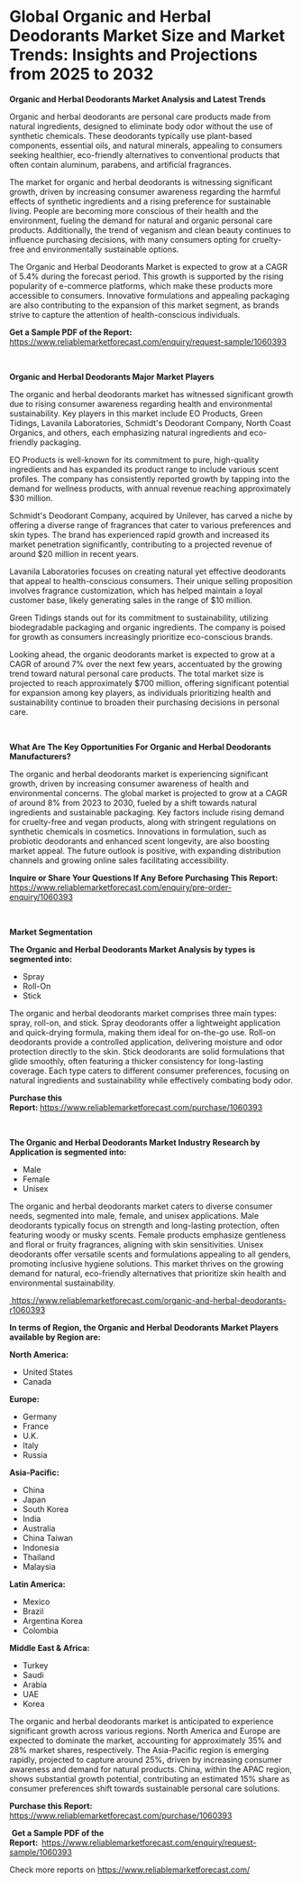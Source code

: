 <p><h1>Global Organic and Herbal Deodorants Market Size and Market Trends: Insights and Projections from 2025 to 2032</h1></p><p><strong>Organic and Herbal Deodorants Market Analysis and Latest Trends</strong></p>
<p><p>Organic and herbal deodorants are personal care products made from natural ingredients, designed to eliminate body odor without the use of synthetic chemicals. These deodorants typically use plant-based components, essential oils, and natural minerals, appealing to consumers seeking healthier, eco-friendly alternatives to conventional products that often contain aluminum, parabens, and artificial fragrances.</p><p>The market for organic and herbal deodorants is witnessing significant growth, driven by increasing consumer awareness regarding the harmful effects of synthetic ingredients and a rising preference for sustainable living. People are becoming more conscious of their health and the environment, fueling the demand for natural and organic personal care products. Additionally, the trend of veganism and clean beauty continues to influence purchasing decisions, with many consumers opting for cruelty-free and environmentally sustainable options.</p><p>The Organic and Herbal Deodorants Market is expected to grow at a CAGR of 5.4% during the forecast period. This growth is supported by the rising popularity of e-commerce platforms, which make these products more accessible to consumers. Innovative formulations and appealing packaging are also contributing to the expansion of this market segment, as brands strive to capture the attention of health-conscious individuals.</p></p>
<p><strong>Get a Sample PDF of the Report:&nbsp;</strong> <a href="https://www.reliablemarketforecast.com/enquiry/request-sample/1060393?utm_campaign=2455&utm_medium=2&utm_source=Github&utm_content=ia&utm_term=22032025&utm_id=organic-and-herbal-deodorants">https://www.reliablemarketforecast.com/enquiry/request-sample/1060393</a></p>
<p>&nbsp;</p>
<p><strong>Organic and Herbal Deodorants Major Market Players</strong></p>
<p><p>The organic and herbal deodorants market has witnessed significant growth due to rising consumer awareness regarding health and environmental sustainability. Key players in this market include EO Products, Green Tidings, Lavanila Laboratories, Schmidt's Deodorant Company, North Coast Organics, and others, each emphasizing natural ingredients and eco-friendly packaging.</p><p>EO Products is well-known for its commitment to pure, high-quality ingredients and has expanded its product range to include various scent profiles. The company has consistently reported growth by tapping into the demand for wellness products, with annual revenue reaching approximately $30 million.</p><p>Schmidt's Deodorant Company, acquired by Unilever, has carved a niche by offering a diverse range of fragrances that cater to various preferences and skin types. The brand has experienced rapid growth and increased its market penetration significantly, contributing to a projected revenue of around $20 million in recent years.</p><p>Lavanila Laboratories focuses on creating natural yet effective deodorants that appeal to health-conscious consumers. Their unique selling proposition involves fragrance customization, which has helped maintain a loyal customer base, likely generating sales in the range of $10 million.</p><p>Green Tidings stands out for its commitment to sustainability, utilizing biodegradable packaging and organic ingredients. The company is poised for growth as consumers increasingly prioritize eco-conscious brands.</p><p>Looking ahead, the organic deodorants market is expected to grow at a CAGR of around 7% over the next few years, accentuated by the growing trend toward natural personal care products. The total market size is projected to reach approximately $700 million, offering significant potential for expansion among key players, as individuals prioritizing health and sustainability continue to broaden their purchasing decisions in personal care.</p></p>
<p>&nbsp;</p>
<p><strong>What Are The Key Opportunities For Organic and Herbal Deodorants Manufacturers?</strong></p>
<p><p>The organic and herbal deodorants market is experiencing significant growth, driven by increasing consumer awareness of health and environmental concerns. The global market is projected to grow at a CAGR of around 8% from 2023 to 2030, fueled by a shift towards natural ingredients and sustainable packaging. Key factors include rising demand for cruelty-free and vegan products, along with stringent regulations on synthetic chemicals in cosmetics. Innovations in formulation, such as probiotic deodorants and enhanced scent longevity, are also boosting market appeal. The future outlook is positive, with expanding distribution channels and growing online sales facilitating accessibility.</p></p>
<p><strong>Inquire or Share Your Questions If Any Before Purchasing This Report:</strong> <a href="https://www.reliablemarketforecast.com/enquiry/pre-order-enquiry/1060393?utm_campaign=2455&utm_medium=2&utm_source=Github&utm_content=ia&utm_term=22032025&utm_id=organic-and-herbal-deodorants">https://www.reliablemarketforecast.com/enquiry/pre-order-enquiry/1060393</a></p>
<p>&nbsp;</p>
<p><strong>Market Segmentation</strong></p>
<p><strong>The Organic and Herbal Deodorants Market Analysis by types is segmented into:</strong></p>
<p><ul><li>Spray</li><li>Roll-On</li><li>Stick</li></ul></p>
<p><p>The organic and herbal deodorants market comprises three main types: spray, roll-on, and stick. Spray deodorants offer a lightweight application and quick-drying formula, making them ideal for on-the-go use. Roll-on deodorants provide a controlled application, delivering moisture and odor protection directly to the skin. Stick deodorants are solid formulations that glide smoothly, often featuring a thicker consistency for long-lasting coverage. Each type caters to different consumer preferences, focusing on natural ingredients and sustainability while effectively combating body odor.</p></p>
<p><strong>Purchase this Report:&nbsp;</strong><a href="https://www.reliablemarketforecast.com/purchase/1060393?utm_campaign=2455&utm_medium=2&utm_source=Github&utm_content=ia&utm_term=22032025&utm_id=organic-and-herbal-deodorants">https://www.reliablemarketforecast.com/purchase/1060393</a></p>
<p>&nbsp;</p>
<p><strong>The Organic and Herbal Deodorants Market Industry Research by Application is segmented into:</strong></p>
<p><ul><li>Male</li><li>Female</li><li>Unisex</li></ul></p>
<p><p>The organic and herbal deodorants market caters to diverse consumer needs, segmented into male, female, and unisex applications. Male deodorants typically focus on strength and long-lasting protection, often featuring woody or musky scents. Female products emphasize gentleness and floral or fruity fragrances, aligning with skin sensitivities. Unisex deodorants offer versatile scents and formulations appealing to all genders, promoting inclusive hygiene solutions. This market thrives on the growing demand for natural, eco-friendly alternatives that prioritize skin health and environmental sustainability.</p></p>
<p><a href="https://www.reliablemarketforecast.com/organic-and-herbal-deodorants-r1060393?utm_campaign=2455&utm_medium=2&utm_source=Github&utm_content=ia&utm_term=22032025&utm_id=organic-and-herbal-deodorants">&nbsp;https://www.reliablemarketforecast.com/organic-and-herbal-deodorants-r1060393</a></p>
<p><strong>In terms of Region, the Organic and Herbal Deodorants Market Players available by Region are:</strong></p>
<p>
    <p> <strong> North America: </strong>
        <ul>
            <li>United States</li>
            <li>Canada</li>
        </ul>
        </p> 
    <p> <strong> Europe: </strong>
        <ul>
            <li>Germany</li>
            <li>France</li>
            <li>U.K.</li>
            <li>Italy</li>
            <li>Russia</li>
        </ul>
        </p> 
    <p> <strong> Asia-Pacific: </strong>
        <ul>
            <li>China</li>
            <li>Japan</li>
            <li>South Korea</li>
            <li>India</li>
            <li>Australia</li>
            <li>China Taiwan</li>
            <li>Indonesia</li>
            <li>Thailand</li>
            <li>Malaysia</li>
        </ul>
        </p> 
    <p> <strong> Latin America: </strong>
        <ul>
            <li>Mexico</li>
            <li>Brazil</li>
            <li>Argentina Korea</li>
            <li>Colombia</li>
        </ul>
        </p> 
    <p> <strong> Middle East & Africa: </strong>
        <ul>
            <li>Turkey</li>
            <li>Saudi</li>
            <li>Arabia</li>
            <li>UAE</li>
            <li>Korea</li>
        </ul>
    </p>
    </p>
<p><p>The organic and herbal deodorants market is anticipated to experience significant growth across various regions. North America and Europe are expected to dominate the market, accounting for approximately 35% and 28% market shares, respectively. The Asia-Pacific region is emerging rapidly, projected to capture around 25%, driven by increasing consumer awareness and demand for natural products. China, within the APAC region, shows substantial growth potential, contributing an estimated 15% share as consumer preferences shift towards sustainable personal care solutions.</p></p>
<p><strong>Purchase this Report: </strong><a href="https://www.reliablemarketforecast.com/purchase/1060393?utm_campaign=2455&utm_medium=2&utm_source=Github&utm_content=ia&utm_term=22032025&utm_id=organic-and-herbal-deodorants">https://www.reliablemarketforecast.com/purchase/1060393</a></p>
<p>&nbsp;<strong>Get a Sample PDF of the Report:&nbsp;&nbsp;</strong><a href="https://www.reliablemarketforecast.com/enquiry/request-sample/1060393?utm_campaign=2455&utm_medium=2&utm_source=Github&utm_content=ia&utm_term=22032025&utm_id=organic-and-herbal-deodorants">https://www.reliablemarketforecast.com/enquiry/request-sample/1060393</a></p>
<p><strong></strong></p>
<p>Check more reports on <a href="https://www.reliablemarketforecast.com/?utm_campaign=2455&utm_medium=2&utm_source=Github&utm_content=ia&utm_term=22032025&utm_id=organic-and-herbal-deodorants">https://www.reliablemarketforecast.com/</a></p>